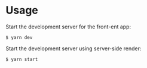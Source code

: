 # Usage

Start the development server for the front-ent app:

    $ yarn dev

Start the development server using server-side render:

    $ yarn start
